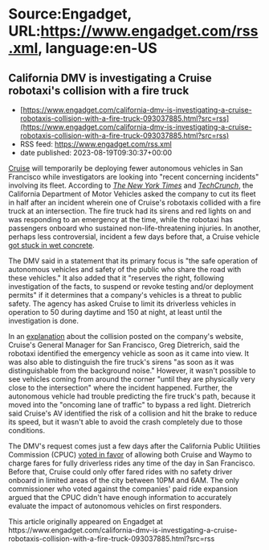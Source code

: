 # Source:Engadget, URL:https://www.engadget.com/rss.xml, language:en-US

## California DMV is investigating a Cruise robotaxi's collision with a fire truck
 - [https://www.engadget.com/california-dmv-is-investigating-a-cruise-robotaxis-collision-with-a-fire-truck-093037885.html?src=rss](https://www.engadget.com/california-dmv-is-investigating-a-cruise-robotaxis-collision-with-a-fire-truck-093037885.html?src=rss)
 - RSS feed: https://www.engadget.com/rss.xml
 - date published: 2023-08-19T09:30:37+00:00

<p><a href="https://www.engadget.com/cruise-robotaxi-1-million-driverless-miles-170051724.html">Cruise</a> will temporarily be deploying fewer autonomous vehicles in San Francisco while investigators are looking into &quot;recent concerning incidents&quot; involving its fleet. According to <a href="https://www.nytimes.com/2023/08/18/technology/cruise-crash-driverless-car-san-francisco.html"><em>The New York Times</em></a> and <a href="https://techcrunch.com/2023/08/18/cruise-told-by-regulators-to-immediately-reduce-robotaxi-fleet-50-following-crash/"><em>TechCrunch</em></a>, the California Department of Motor Vehicles asked the company to cut its fleet in half after an incident wherein one of Cruise's robotaxis collided with a fire truck at an intersection. The fire truck had its sirens and red lights on and was responding to an emergency at the time, while the robotaxi has passengers onboard who sustained non-life-threatening injuries. In another, perhaps less controversial, incident a few days before that, a Cruise vehicle <a href="https://www.nytimes.com/2023/08/17/us/driverless-car-accident-sf.html">got stuck in wet concrete</a>.&nbsp;</p><p>The DMV said in a statement that its primary focus is &quot;the safe operation of autonomous vehicles and safety of the public who share the road with these vehicles.&quot; It also added that it &quot;reserves the right, following investigation of the facts, to suspend or revoke testing and/or deployment permits&quot; if it determines that a company's vehicles is a threat to public safety. The agency has asked Cruise to limit its driverless vehicles in operation to 50 during daytime and 150 at night, at least until the investigation is done.&nbsp;</p><span id="end-legacy-contents"></span><p>In an <a href="https://getcruise.com/news/blog/2023/further-update-on-emergency-vehicle-collision/">explanation</a> about the collision posted on the company's website, Cruise's General Manager for San Francisco, Greg Dietrerich, said the robotaxi identified the emergency vehicle as soon as it came into view. It was also able to distinguish the fire truck's sirens &quot;as soon as it was distinguishable from the background noise.&quot; However, it wasn't possible to see vehicles coming from around the corner &quot;until they are physically very close to the intersection&quot; where the incident happened. Further, the autonomous vehicle had trouble predicting the fire truck's path, because it moved into the &quot;oncoming lane of traffic&quot; to bypass a red light. Dietrerich said Cruise's AV identified the risk of a collision and hit the brake to reduce its speed, but it wasn't able to avoid the crash completely due to those conditions.&nbsp;</p><p>The DMV's request comes just a few days after the California Public Utilities Commission (CPUC) <a href="https://www.engadget.com/waymo-is-bringing-its-driverless-ride-hailing-service-to-austin-133949180.html">voted in favor</a> of allowing both Cruise and Waymo to charge fares for fully driverless rides any time of the day in San Francisco. Before that, Cruise could only offer fared rides with no safety driver onboard in limited areas of the city between 10PM and 6AM. The only commissioner who voted against the companies' paid ride expansion argued that the CPUC didn't have enough information to accurately evaluate the impact of autonomous vehicles on first responders.</p>This article originally appeared on Engadget at https://www.engadget.com/california-dmv-is-investigating-a-cruise-robotaxis-collision-with-a-fire-truck-093037885.html?src=rss

